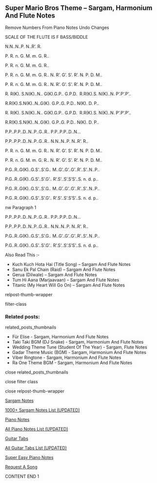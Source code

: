 
## Super Mario Bros Theme – Sargam, Harmonium And Flute Notes

Remove Numbers From Piano Notes
Undo Changes

SCALE OF THE FLUTE IS F BASS/BIDDLE

N.N..N..P. N..R’. R.

P. R. n. G. M. m. G. R..

P. R. n. G. M. m. G. R..

P. R. n. G. M. m. G. R.. N. R’. G’. S’. R’. N. P. D. M..

P. R. n. G. M. m. G. R.. N. R’. G’. S’. R’. N. P. D. M..

R. R(K). S.N(K)..N.. G(K).G.P.. G.P.D.  R.R(K).S. N(K)..N. P’.P’.P’..

R.R(K).S.N(K)..N..G(K). G.P..G. P.D.. N(K). D. P..

R. R(K). S.N(K)..N.. G(K).G.P.. G.P.D.  R.R(K).S. N(K)..N. P’.P’.P’..

R.R(K).S.N(K)..N..G(K). G.P..G. P.D.. N(K). D. P..

P.P..P.P..D..N..P..G..R.. P.P..P.P..D..N…

P.P..P.P..D..N..P..G..R.. N.N..N..P. N..R’. R..

P. R. n. G. M. m. G. R.. N. R’. G’. S’. R’. N. P. D. M..

P. R. n. G. M. m. G. R.. N. R’. G’. S’. R’. N. P. D. M..

P.G..R..G(K)..G.S’..S’.G.. M..G’..G’..G’..R’..S’..N..P..

P.G..R..G(K)..G.S’..S’.G’.. R’.S’..S’.S’S’..S. n. d. p..

P.G..R..G(K)..G.S’..S’.G.. M..G’..G’..G’..R’..S’..N..P..

P.G..R..G(K)..G.S’..S’.G’.. R’.S’..S’.S’S’..S. n. d. p..

nw Paragraph 1

P.P..P.P..D..N..P..G..R.. P.P..P.P..D..N…

P.P..P.P..D..N..P..G..R.. N.N..N..P. N..R’. R..

P.G..R..G(K)..G.S’..S’.G.. M..G’..G’..G’..R’..S’..N..P..

P.G..R..G(K)..G.S’..S’.G’.. R’.S’..S’.S’S’..S. n. d. p..





Also Read This :-



* Kuch Kuch Hota Hai (Title Song) – Sargam And Flute Notes
* Sanu Ek Pal Chain (Raid) – Sargam And Flute Notes
* Gerua (Dilwale) – Sargam And Flute Notes
* Tum Hi Aana (Marjaavaan) – Sargam And Flute Notes
* Titanic (My Heart Will Go On) – Sargam And Flute Notes



relpost-thumb-wrapper

filter-class

### Related posts:

related_posts_thumbnails

* Für Elise - Sargam, Harmonium And Flute Notes
* Taki Taki BGM (DJ Snake) - Sargam, Harmonium And Flute Notes
* Wedding Theme Tune (Student Of The Year) - Sargam, Flute Notes
* Gadar Theme Music (BGM) - Sargam, Harmonium And Flute Notes
* Viber Ringtone - Sargam, Harmonium And Flute Notes
* Ra One Theme BGM - Sargam, Harmonium And Flute Notes

close related_posts_thumbnails

close filter class

close relpost-thumb-wrapper

[Sargam Notes](https://www.notationsworld.com/sargam-notes.html)

[1000+ Sargam Notes List (UPDATED)](https://www.notationsworld.com/all-songs-list-sargam-notes.html)

[Piano Notes](https://www.notationsworld.com/piano-notes.html)

[All Piano Notes List (UPDATED)](https://www.notationsworld.com/all-songs-list-piano-notes.html)

[Guitar Tabs](https://www.notationsworld.com/guitar-tabs.html)

[All Guitar Tabs List (UPDATED)](https://www.notationsworld.com/all-songs-list-guitar-tabs.html)

[Super Easy Piano Notes](https://studywall.in/)

[Request A Song](https://www.notationsworld.com/request-a-song.html)

CONTENT END 1

